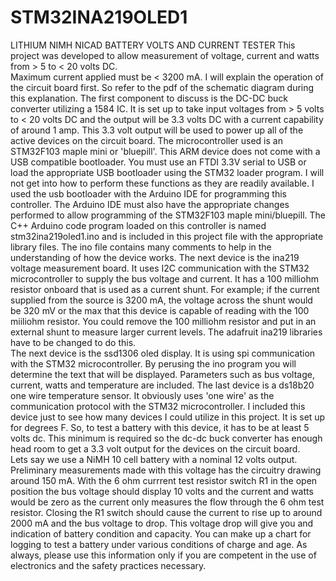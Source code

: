 # STM32INA219OLED1
LITHIUM NIMH NICAD BATTERY VOLTS AND CURRENT TESTER
This project was developed to allow measurement of voltage, current and watts from > 5 to < 20 volts DC.  
Maximum current applied must be < 3200 mA.
I will explain the operation of the circuit board first.  So refer to the pdf of the schematic diagram during this explanation.
The first component to discuss is the DC-DC buck converter utilizing a 1584 IC.  It is set up to take input voltages from > 5 volts to
< 20 volts DC and the output will be 3.3 volts DC with a current capability of around 1 amp.  This 3.3 volt output will be used to power 
up all of the active devices on the circuit board.
The microcontroller used is an STM32F103 maple mini or 'bluepill'.  This ARM device does not come with a USB compatible bootloader. 
You must use an FTDI 3.3V serial to USB or load the appropriate USB bootloader using the STM32 loader program.  I will not get into how to
perform these functions as they are readily available.  I used the usb bootloader with the Arduino IDE for programming this controller.
The Arduino IDE must also have the appropriate changes performed to allow programming of the STM32F103 maple mini/bluepill.
The C++ Arduino code program loaded on this controller is named stm32ina219oled1.ino and is included in this project file with the 
appropriate library files.  The ino file contains many comments to help in the understanding of how the device works.
The next device is the ina219 voltage measurement board.  It uses I2C communication with the STM32 microcontroller to supply the bus voltage 
and current.  It has a 100 milliohm resistor onboard that is used as a current shunt.  For example; if the current supplied from the source 
is 3200 mA, the voltage across the shunt would be 320 mV or the max that this device is capable of reading with the 100 miiliohm resistor.
You could remove the 100 milliohm resistor and put in an external shunt to measure larger current levels.  The adafruit ina219 libraries
have to be changed to do this.  
The next device is the ssd1306 oled display.  It is using spi communication with the STM32 microcontroller.  By perusing the ino program 
you will determine the text that will be displayed.  Parameters such as bus voltage, current, watts and temperature are included.
The last device is a ds18b20 one wire temperature sensor.  It obviously uses 'one wire' as the communication protocol with the STM32
microcontroller.  I included this device just to see how many devices I could utilize in this project.  It is set up for degrees F.
So, to test a battery with this device, it has to be at least 5 volts dc.  This minimum is required so the dc-dc buck converter has enough
head room to get a 3.3 volt output for the devices on the circuit board.  
Lets say we use a NiMH 10 cell battery with a nominal 12 volts output.  Preliminary measurements made with this voltage has the circuitry 
drawing around 150 mA.  With the 6 ohm currrent test resistor switch R1 in the open position the bus voltage should display 10 volts and the 
current and watts would be zero as the current only measures the flow through the 6 ohm test resistor.  Closing the R1 switch should cause
the current to rise up to around 2000 mA and the bus voltage to drop.  This voltage drop will give you and indication of battery condition
and capacity.  You can make up a chart for logging to test a battery under various conditions of charge and age.
As always, please use this information only if you are competent in the use of electronics and the safety practices necessary.
